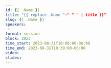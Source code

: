 ```yaml
---
id: {{ .Name }}
title: "{{ replace .Name "-" " " | title }}"
slug: {{ .Name }}
speakers:
 - 
format: session
block: 2023
time_start: 2023-08-31T10:00:00-06:00
time_end: 2023-08-31T10:30:00-06:00
video:
slides:
---
```

